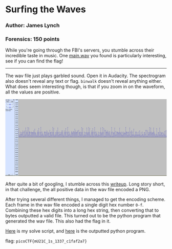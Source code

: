 # Surfing the Waves
### Author: James Lynch
### Forensics: 150 points

While you're going through the FBI's servers, you stumble across their incredible taste in music. One [main.wav](main.wav) you found is particularly interesting, see if you can find the flag!

---

The wav file just plays garbled sound. Open it in Audacity. The spectrogram also doesn't reveal any text or flag. `binwalk` doesn't reveal anything either. What does seem interesting though, is that if you zoom in on the waveform, all the values are positive.

![](/Images/waveform.PNG)

After quite a bit of googling, I stumble across this [writeup](https://github.com/AMACB/HSCTF-2020-writeups/blob/master/UntitledAudioChallenge.md). Long story short, in that challenge, the all positive data in the wav file encoded a PNG. 

After trying several different things, I managed to get the encoding scheme. Each frame in the wav file encoded a single digit hex number `0-f`. Combining these hex digits into a long hex string, then converting that to bytes outputted a valid file. This turned out to be the python program that generated the wav file. This also had the flag in it.

[Here](surfing.py) is my solve script, and [here](surfingout.py) is the outputted python program.

flag: `picoCTF{mU21C_1s_1337_c1faf2a7}`
